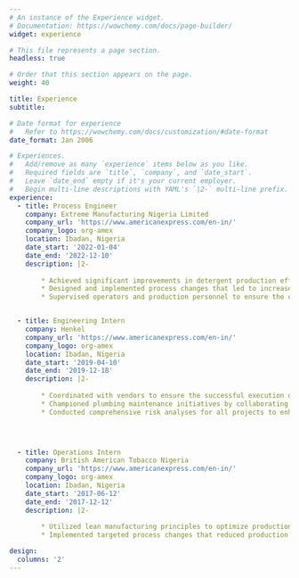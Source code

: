 ```yaml
---
# An instance of the Experience widget.
# Documentation: https://wowchemy.com/docs/page-builder/
widget: experience

# This file represents a page section.
headless: true

# Order that this section appears on the page.
weight: 40

title: Experience
subtitle:

# Date format for experience
#   Refer to https://wowchemy.com/docs/customization/#date-format
date_format: Jan 2006

# Experiences.
#   Add/remove as many `experience` items below as you like.
#   Required fields are `title`, `company`, and `date_start`.
#   Leave `date_end` empty if it's your current employer.
#   Begin multi-line descriptions with YAML's `|2-` multi-line prefix.
experience:
  - title: Process Engineer
    company: Extreme Manufacturing Nigeria Limited
    company_url: 'https://www.americanexpress.com/en-in/'
    company_logo: org-amex
    location: Ibadan, Nigeria
    date_start: '2022-01-04'
    date_end: '2022-12-10'
    description: |2-
    
        * Achieved significant improvements in detergent production efficiency, cost reduction, and product quality by conducting a thorough analysis of        production data. 
        * Designed and implemented process changes that led to increase in overall production efficiency.
        * Supervised operators and production personnel to ensure the consistent production of high-quality detergents, liquid-wash and soap.


  - title: Engineering Intern
    company: Henkel
    company_url: 'https://www.americanexpress.com/en-in/'
    company_logo: org-amex
    location: Ibadan, Nigeria
    date_start: '2019-04-10'
    date_end: '2019-12-18'
    description: |2-
    
        * Coordinated with vendors to ensure the successful execution of quality projects, maintaining high standards and adherence to specifications. 
        * Championed plumbing maintenance initiatives by collaborating closely with technicians to ensure system reliability and performance.
        * Conducted comprehensive risk analyses for all projects to enhance safety and mitigate potential hazards.


  

  - title: Operations Intern
    company: British American Tobacco Nigeria
    company_url: 'https://www.americanexpress.com/en-in/'
    company_logo: org-amex
    location: Ibadan, Nigeria
    date_start: '2017-06-12'
    date_end: '2017-12-12'
    description: |2-
    
        * Utilized lean manufacturing principles to optimize production processes and identify areas for improvement, achieving increase in production efficiency. 
        * Implemented targeted process changes that reduced production costs and enhanced product quality, contributing to more streamlined operations and waste reduction.

design:
  columns: '2'
---
```


